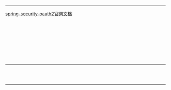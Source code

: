 

---------------------------------------------------------------------------------------------------------------------

[spring-security-oauth2官网文档](https://docs.spring.io/spring-security-oauth2-boot/docs/current/reference/html5/)  
[]()  
[]()  
[]()  
[]()  
[]()  
[]()  
[]()  
[]()  
[]()





---------------------------------------------------------------------------------------------------------------------


[]()  
[]()  
[]()  








---------------------------------------------------------------------------------------------------------------------









